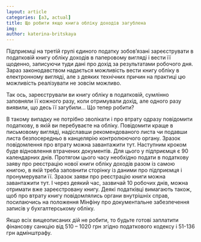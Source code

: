 ```yaml
---
layout: article
categories: [a3, actual]
title: Що робити якщо книга обліку доходів загублена
img: 
author: katerina-britskaya
---
```

Підприємці на третій групі єдиного податку зобов’язані зареєструвати в податковій книгу обліку доходів в паперовому вигляді і вести її 
щоденно, записуючи туди дані про дохід за результатами робочого дня. Зараз законодавством надається можливість вести книгу обліку в 
електронному вигляді, але з деяких технічних причин  на практиці цю можливість реалізувати не зовсім можливо. 

Так ось, зареєстрували ви книгу обліку в податковій, сумлінно заповняли її кожного разу, коли отримували дохід, але одного разу виявили, 
що десь її загубили… Що тепер робити? 

В такому випадку не потрібно зволікати і про втрату одразу повідомити податкову, в якій ви перебуваєте на обліку. Повідомити краще в 
письмовому вигляді, надіславши рекомендованого листа чи подавши листа безпосередньо в канцелярію контролюючого органу. Зразок 
повідомлення про втрату можна завантажити тут. Наступним кроком буде відновлення втрачених документів. Для цього у підприємця є 90
календарних днів. Протягом цього часу необхідно подати в податкову заяву про реєстрацію нової книги обліку доходів разом із самою книгою,
в якій треба заповнити сторінку із даними про підприємця і пронумерувати її. Зразок заяви про реєстрацію книги можна завантажити тут.  І 
через деякий час, зазвичай 10 робочих днів, можна отримати вже зареєстровану книгу. Деякі податківці вимагають також, щоб про втрату 
книгу повідомлялись органи внутрішніх справ, посилаючись на положення Мінфіну про документальне забезпечення записів у бухгалтерському 
обліку. 

Якщо всіх вищеописаних дій не робити,  то будьте готові заплатити фінансову санкцію від 510 – 1020 грн згідно податкового кодексу і 
51-136 грн адмінштрафу.  
